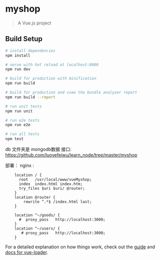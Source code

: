 # myshop

> A Vue.js project

## Build Setup

``` bash
# install dependencies
npm install

# serve with hot reload at localhost:8080
npm run dev

# build for production with minification
npm run build

# build for production and view the bundle analyzer report
npm run build --report

# run unit tests
npm run unit

# run e2e tests
npm run e2e

# run all tests
npm test
```

db 文件夹是 mongodb数据
接口: https://github.com/luoyefeiwu/learn_node/tree/master/myshop

部署：
nginx :
                                                      
        location / {
          root   /usr/local/www/vueMyshop;
          index  index.html index.htm;
          try_files $uri $uri/ @router;
        }
        location @router {
            rewrite ^.*$ /index.html last;
        }

        location ^~/goods/ {
          #  proxy_pass   http://localhost:3000;
        }
        location ^~/users/ {
           # proxy_pass   http://localhost:3000;
        }


For a detailed explanation on how things work, check out the [guide](http://vuejs-templates.github.io/webpack/) and [docs for vue-loader](http://vuejs.github.io/vue-loader).
